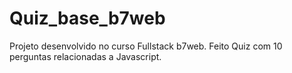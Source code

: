 # Quiz_base_b7web
Projeto desenvolvido no curso Fullstack b7web. Feito Quiz com 10 perguntas relacionadas a Javascript.
